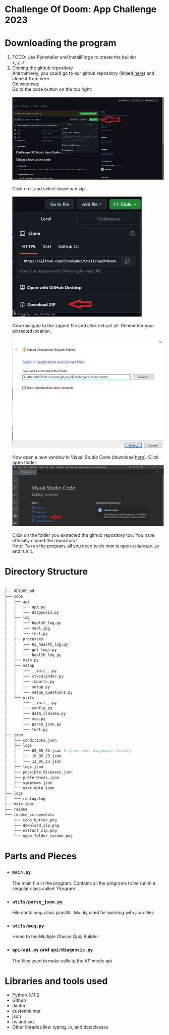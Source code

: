 # Challenge Of Doom: App Challenge 2023

# Downloading the program
<ol>
    <li>TODO: Use PyInstaller and InstallForge to create the builder</li>
    x, y, z
    <li>Cloning the github repository</li>
    Alternatively, you could go to our github repository (linked <a href=https://github.com/EchoCodez/ChallengeOfDoom>here</a>) and clone it from here.<br>
    On windows:<br>
    Go to the code button on the top right:<br><br>
    <img src="random/code_button.png"><br><br>
    Click on it and select download zip<br><br>
    <img src="random/download_zip.png"><br><br>
    Now navigate to the zipped file and click extract all. Remember your extracted location.<br><br>
    <img src="random/extract_zip.png"><br><br>
    Now open a new window in Visual Studio Code (download <a href="https://code.visualstudio.com/download">here</a>). Click open folder.
    <img src="random/open_folder_vscode.png"><br><br>
    Click on the folder you extracted the github repository too. You have officially cloned the repository!<br>
    Note: To run the program, all you need to do now is open <code>code/main.py</code> and run it.
</ol>

# Directory Structure
```bash
.
├── README.md
├── code
│   ├── api
│   │   ├── api.py
│   │   └── diagnosis.py
│   ├── log
│   │   ├── health_log.py
│   │   ├── meal.jpg
│   │   └── test.py
│   ├── processes
│   │   ├── UI_health_log.py
│   │   ├── get_logs.py
│   │   └── health_log.py
│   ├── main.py
│   ├── setup
│   │   ├── __init__.py
│   │   ├── ctkcalender.py
│   │   ├── imports.py
│   │   ├── setup.py
│   │   └── setup_questions.py
│   └── utils
│       ├── __init__.py
│       ├── config.py
│       ├── data_classes.py
│       ├── mcq.py
│       ├── parse_json.py
│       └── test.py
├── json
│   ├── conditions.json
│   ├── logs
│   │   ├── 09_05_23.json # store user diagnosis results
│   │   ├── 10_05_23.json
│   │   └── 12_05_23.json
│   ├── logs.json
│   ├── possible_diseases.json
│   ├── preferences.json
│   ├── symptoms.json
│   └── user-data.json
├── logs
│   └── runlog.log
├── main.spec
├── readme
└── readme_screenshots
    ├── code_button.png
    ├── download_zip.png
    ├── extract_zip.png
    └── open_folder_vscode.png
```

# Parts and Pieces
<ul>
    <li><h3><code>main.py</code></h3>
    The main file in the program. Contains all the programs to be run in a singular class called `Program`.</li>
    <li><h3><code>utils/parse_json.py</code></h3>
    File containing class jsonUtil. Mainly used for working with json files</li>
    <li><h3><code>utils/mcq.py</code></h3>
    Home to the Multiple Choice Quiz Builder</li>
    <li><h3><code>api/api.py</code> and <code>api/diagnosis.py</code></h3>
    The files used to make calls to the APImedic api</li>
</ul>

# Libraries and tools used
<ul>
    <li>Python 3.11.2</li>
    <li>Github</li>
    <li>tkinter</li>
    <li>customtkinter</li>
    <li>json</li>
    <li>os and sys</li>
    <li>Other libraries like: typing, io, and dataclasses</li>
</ul>
